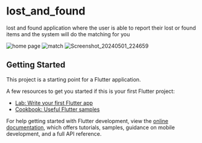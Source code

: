 # lost_and_found

lost and found application where the user is able to report their lost or found items and the system will do the matching for you

![home page](https://github.com/Hawraa91/Lost-and-found-App/assets/132151739/e061a5f9-60c7-4e79-90a5-2532aaf1caba)
![match](https://github.com/Hawraa91/Lost-and-found-App/assets/132151739/8cad85e7-a060-49b1-a2d3-6e2b86505580)
![Screenshot_20240501_224659](https://github.com/Hawraa91/Lost-and-found-App/assets/132151739/8d3f39d3-044c-42ac-8077-f0e145407301)



## Getting Started

This project is a starting point for a Flutter application.

A few resources to get you started if this is your first Flutter project:

- [Lab: Write your first Flutter app](https://docs.flutter.dev/get-started/codelab)
- [Cookbook: Useful Flutter samples](https://docs.flutter.dev/cookbook)

For help getting started with Flutter development, view the
[online documentation](https://docs.flutter.dev/), which offers tutorials,
samples, guidance on mobile development, and a full API reference.
